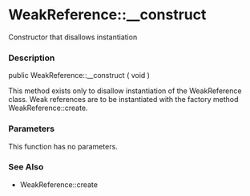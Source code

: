 WeakReference::\_\_construct
============================

Constructor that disallows instantiation

### Description

<span class="modifier">public</span> <span
class="methodname">WeakReference::\_\_construct</span> ( <span
class="methodparam">void</span> )

This method exists only to disallow instantiation of the <span
class="classname">WeakReference</span> class. Weak references are to be
instantiated with the factory method <span
class="methodname">WeakReference::create</span>.

### Parameters

This function has no parameters.

### See Also

-   <span class="methodname">WeakReference::create</span>
